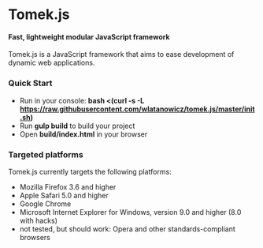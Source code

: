 Tomek.js
=========

#### Fast, lightweight modular JavaScript framework ####

Tomek.js is a JavaScript framework that aims to ease development of dynamic
web applications.

### Quick Start ###

* Run in your console: **bash <(curl -s -L https://raw.githubusercontent.com/wlatanowicz/tomek.js/master/init.sh)**
* Run **gulp build** to build your project
* Open **build/index.html** in your browser

### Targeted platforms ###

Tomek.js currently targets the following platforms:

* Mozilla Firefox 3.6 and higher
* Apple Safari 5.0 and higher
* Google Chrome
* Microsoft Internet Explorer for Windows, version 9.0 and higher (8.0 with hacks)
* not tested, but should work: Opera and other standards-compliant browsers
